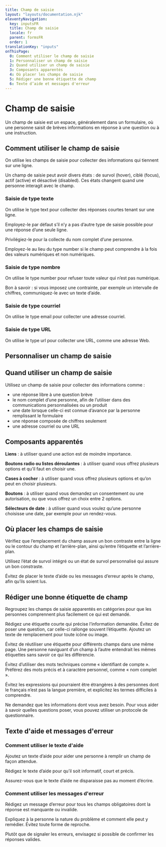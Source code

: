 ```yaml
---
title: Champ de saisie
layout: "layouts/documentation.njk"
eleventyNavigation:
  key: inputsFR
  title: Champ de saisie
  locale: fr
  parent: formsFR
  order: 1
translationKey: "inputs"
onThisPage:
  0: Comment utiliser le champ de saisie
  1: Personnaliser un champ de saisie
  2: Quand utiliser un champ de saisie
  3: Composants apparentés
  4: Où placer les champs de saisie
  5: Rédiger une bonne étiquette de champ
  6: Texte d’aide et messages d'erreur
---
```


# Champ de saisie

Un champ de saisie est un espace, généralement dans un formulaire, où une personne saisit de brèves informations en réponse à une question ou à une instruction.

## Comment utiliser le champ de saisie

On utilise les champs de saisie pour collecter des informations qui tiennent sur une ligne.

Un champ de saisie peut avoir divers états : de survol <span lang="en">(hover)</span>, ciblé <span lang="en">(focus)</span>, actif <span lang="en">(active)</span> et désactivé <span lang="en">(disabled)</span>. Ces états changent quand une personne interagit avec le champ.

### Saisie de type texte

On utilise le type text pour collecter des réponses courtes tenant sur une ligne.

Employez-le par défaut s’il n’y a pas d’autre type de saisie possible pour une réponse d’une seule ligne.

Privilégiez-le pour la collecte du nom complet d’une personne.

Employez-le au lieu du type number si le champ peut comprendre à la fois des valeurs numériques et non numériques.

### Saisie de type nombre

On utilise le type number pour refuser toute valeur qui n’est pas numérique. 

Bon à savoir : si vous imposez une contrainte, par exemple un intervalle de chiffres, communiquez-le avec un texte d’aide.

### Saisie de type courriel

On utilise le type email pour collecter une adresse courriel.

### Saisie de type URL

On utilise le type url pour collecter une URL, comme une adresse Web.

## Personnaliser un champ de saisie

## Quand utiliser un champ de saisie

Utilisez un champ de saisie pour collecter des informations comme :

- une réponse libre à une question brève
- le nom complet d’une personne, afin de l’utiliser dans des communications personnalisées ou un produit
- une date lorsque celle-ci est connue d’avance par la personne remplissant le formulaire
- une réponse composée de chiffres seulement
- une adresse courriel ou une URL

## Composants apparentés

**Liens** : à utiliser quand une action est de moindre importance.

**Boutons radio ou listes déroulantes** : à utiliser quand vous offrez plusieurs options et qu’il faut en choisir une.

**Cases à cocher** : à utiliser quand vous offrez plusieurs options et qu’on peut en choisir plusieurs.

**Boutons** : à utiliser quand vous demandez un consentement ou une autorisation, ou que vous offrez un choix entre 2 options.

**Sélecteurs de date** : à utiliser quand vous voulez qu’une personne choisisse une date, par exemple pour un rendez-vous.

## Où placer les champs de saisie

Vérifiez que l’emplacement du champ assure un bon contraste entre la ligne ou le contour du champ et l’arrière-plan, ainsi qu’entre l’étiquette et l’arrière-plan.

Utilisez l’état de survol intégré ou un état de survol personnalisé qui assure un bon constraste.

Évitez de placer le texte d’aide ou les messages d’erreur après le champ, afin qu’ils soient lus.

## Rédiger une bonne étiquette de champ

Regroupez les champs de saisie apparentés en catégories pour que les personnes comprennent plus facilement ce qui est demandé.

Rédigez une étiquette courte qui précise l’information demandée. Évitez de poser une question, car celle-ci rallonge souvent l’étiquette. Ajoutez un texte de remplacement pour toute icône ou image.

Évitez de réutiliser une étiquette pour différents champs dans une même page. Une personne naviguant d’un champ à l’autre entendrait les mêmes étiquettes sans savoir ce qui les différencie.

Évitez d’utiliser des mots techniques comme « identifiant de compte ». Préférez des mots précis et à caractère personnel, comme « nom complet ».

Évitez les expressions qui pourraient être étrangères à des personnes dont le français n’est pas la langue première, et explicitez les termes difficiles à comprendre.

Ne demandez que les informations dont vous avez besoin. Pour vous aider à savoir quelles questions poser, vous pouvez utiliser un protocole de questionnaire.

## Texte d'aide et messages d'erreur

### Comment utiliser le texte d'aide

Ajoutez un texte d’aide pour aider une personne à remplir un champ de façon attendue.

Rédigez le texte d’aide pour qu’il soit informatif, court et précis.

Assurez-vous que le texte d’aide ne disparaisse pas au moment d’écrire.

### Comment utiliser les messages d'erreur

Rédigez un message d’erreur pour tous les champs obligatoires dont la réponse est manquante ou invalide.

Expliquez à la personne la nature du problème et comment elle peut y remédier. Évitez toute forme de reproche.

Plutôt que de signaler les erreurs, envisagez si possible de confirmer les réponses valides.
